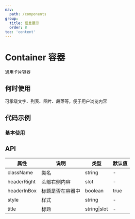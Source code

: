 ```yaml
---
nav:
  path: /components
group:
  title: 信息展示
  order: 8
toc: 'content'
---
```


# Container 容器
通用卡片容器
## 何时使用
可承载文字、列表、图片、段落等，便于用户浏览内容

## 代码示例
### 基本使用
<code src='pages/Container/index'></code>



## API

| 属性 | 说明 | 类型 | 默认值 |
| --------- | ------ | ---- | ------ | 
| className | 类名 | string | - |
| headerRight | 头部右侧内容 | slot | - |
| headerInBox | 标题是否在容器中 | boolean | true | 
| style | 样式 | string | - |
| title | 标题 | string\|slot | - | 


